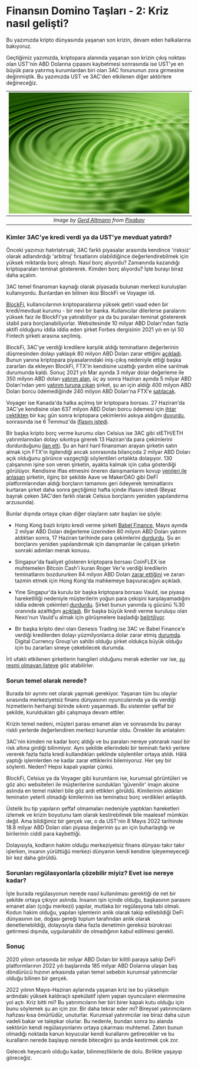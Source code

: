 


# Finansın Domino Taşları - 2: Kriz nasıl gelişti?
Bu yazımızda kripto dünyasında yaşanan son krizin, devam eden halkalarına bakıyoruz. 

Geçtiğimiz yazımızda, kriptopara alanında yaşanan son krizin çıkış noktası olan UST'nin ABD Dolarına çıpasını kaybetmesi sonrasında ise  UST'ye en büyük para yatırmış kurumlardan biri olan 3AC fonununun zora girmesine değinmiştik. Bu yazımızda UST ve 3AC'den etkilenen diğer aktörlere değineceğiz. 

| ![halkalar](/assets/wellness-4225867_800.jpg)|
|:--:| 
| *Image by [Gerd Altmann](https://pixabay.com/users/geralt-9301/) from [Pixabay](https://pixabay.com/)*|

### Kimler 3AC'ye kredi verdi ya da UST'ye mevduat yatırdı?
Önceki yazımızı hatırlatırsak; 3AC farklı piyasalar arasında kendince 'risksiz' olarak adlandırdığı 'arbitraj' fırsatlarını olabildiğince değerlendirebilmek için yüksek miktarda borç almıştı. Nasıl borç alıyordu? Zamanında kazandığı kriptoparaları teminat göstererek. Kimden borç alıyordu? İşte burayı biraz daha açalım. 

3AC temel finansman kaynağı olarak piyasada bulunan merkezi kuruluşları kullanıyordu. Bunlardan en bilinen ikisi BlockFi ve Voyager idi. 

[BlockFi](https://blockfi.com), kullanıcılarının kriptoparalarına yüksek getiri vaad eden bir kredi/mevduat kurumu -  bir nevi bir banka. Kullanıcılar dilerlerse paralarını yüksek faiz ile BlockFi'ya yatırabiliyor ya da bu paraları teminat göstererek stabil para borçlanabiliyorlar. Websitesinde 10 milyar ABD Doları'ndan fazla aktifi olduğunu iddia iddia eden şirket Forbes dergisinin 2021 yılı en iyi 50 Fintech şirketi arasına seçilmiş.

BlockFi, 3AC'ye verdiği kredilere karşılık aldığı teminatların değerlerinin düşmesinden dolayı yaklaşık 80 milyon ABD Doları zarar ettiğini [açıkladı](https://blockfi.com/a-message-from-our-founders-july-2022). Bunun yanına kriptopara piyasalarındaki iniş-çıkış nedeniyle ettiği başka zararları da ekleyen BlockFi, FTX'in kendisine uzattığı yardım eline sarılmak durumunda kaldı. Sonuç 2021 yılı Mar ayında 3 milyar dolar değerleme ile 350 milyon ABD doları [yatırım alan](https://blockfi.com/blockfi-completes-usd350-million-series-d), üç ay sonra  Haziran ayında  5 milyar ABD Doları'ndan yeni [yatırım turuna çıkan](https://www.theinformation.com/articles/crypto-lender-blockfi-in-talks-to-raise-funding-at-5-billion-valuation) şirket, şu an için aldığı 400 milyon ABD Doları borcu ödemediğinde 240 milyon ABD Doları'na FTX'e [satılacak](https://twitter.com/BlockFiZac/status/1542934048296914944?s=20&t=Oy4yBMVoNtKjKUSKdV_CkA). 

Voyager ise Kanada'da halka açılmış bir kriptopara borsası. 27 Haziran'da 3AC'ye kendisine olan 637 milyon ABD Doları borcu ödemesi için [ihtar çektikten](https://decrypt.co/103892/voyager-digital-issues-three-arrows-capital-default-notice) bir kaç gün sonra kriptopara çekimlerini askıya aldığını [duyurdu](https://decrypt.co/104294/voyager-digital-halts-withdrawals-three-arrows-capital-default), sonrasında ise 6 Temmuz'da [iflasını istedi](https://www.reuters.com/technology/crypto-lender-voyager-files-bankruptcy-2022-07-06/). 

Bir başka kripto borç verme kurumu olan Celsius ise 3AC gibi stETH/ETH yatırımlarından dolayı sıkıntıya girerek 13 Haziran'da para çekimlerini durdurduğunu [ilan etti](https://blog.celsius.network/a-memo-to-the-celsius-community-59532a06ecc6). Şu an harıl harıl finansman arayan şirketin satın almak için FTX'in ilgilendiği ancak sonrasında bilançoda 2 milyar ABD Doları açık olduğunu görünce vazgeçtiği söylentileri ortalıkta dolaşıyor. 130 çalışanının işine son veren şirketin, ayakta kalmak için çaba gösterdiği görülüyor. Kendisine iflas etmesini öneren danışmanlarını kovup [yenileri ile anlaşan](https://www.theblock.co/post/156805/celsius-hires-new-restructuring-lawyers-to-help-navigate-its-options-wsj) şirketin, ilginç bir şekilde Aave ve MakerDAO gibi DeFİ platformlarından aldığı borçların tamamını geri ödeyerek teminatlarını kurtaran şirket daha sonra geçtiğimiz hafta içinde iflasını istedi (Beyaz bayrak çeken 3AC'den farklı olarak Celsius borçlarını yeniden yapılandırma arzusunda).

Bunlar dışında ortaya çıkan diğer olayların satır başları ise şöyle: 

- Hong Kong bazlı kripto kredi verme şirketi [Babel Finance](https://babel.finance/), Mayıs ayında 2 milyar ABD Doları değerleme üzerinden 80 milyon ABD Doları yatırım aldıktan sonra, 17 Haziran tarihinde para çekimlerini [durdurdu](https://www.coindesk.com/business/2022/06/17/babel-finance-suspends-withdrawals-citing-unusual-liquidity-pressures/). Şu an borçlarını yeniden yapılandırmak için danışmanlar ile çalışan şirketin sonraki adımları merak konusu. 

- Singapur'da faaliyet gösteren kriptopara borsası CoinFLEX ise muhtemelen Bitcoin Cash'i kuran Roger Ver'e verdiği kredilerin teminatlarını bozdururken 84 milyon ABD Doları [zarar ettiğini](https://www.theblock.co/post/156759/coinflex-outlines-plan-to-recover-84-million-raise-capital-from-new-investors) ve zararı tazmin etmek için Hong Kong'da mahkemeye başvuracağını açıkladı. 

- Yine Singapur'da kurulu bir başka kriptopara borsası Vauld, ise piyasa hareketliliği nedeniyle müşterilerin yoğun para çekişini karşılayamadığını iddia ederek çekimleri [durdurdu](https://decrypt.co/104380/crypto-lending-platform-vauld-halts-operations-citing-financial-difficulties). Şirket bunun yanında iş gücünü %30 oranında azalttığını [açıkladı](https://www.vauld.com/blog/a-message-from-darshan-bathija/). Bir başka büyük kredi verme kuruluşu olan Nexo'nun Vauld'u almak için görüşmelere başladığı [belirtiliyor](https://www.theblock.co/post/155790/nexo-vauld-offer-potential-acquisition).

- Bir başka kripto devi olan Genesis Trading ise 3AC ve Babel Finance'e verdiği kredilerden dolayı yüzmilyonlarca dolar zarar etmiş [durumda](https://www.coindesk.com/business/2022/06/29/genesis-faces-hundreds-of-millions-in-losses-as-3ac-exposure-swamps-crypto-lenders-sources/). Digital Currency Group'un sahibi olduğu şirket oldukça büyük olduğu için bu zararları sineye çekebilecek durumda.  

İrli ufaklı etkilenen şirketlerin hangileri olduğunu merak edenler var ise, [şu resmi olmayan listeye](https://twitter.com/0x_illuminati/status/1544070879709081600?s=20&t=Ymaaobtrc2h5nt12umOqRw) göz atabilirler. 


### Sorun temel olarak nerede? 

Burada bir ayrımı net olarak yapmak gerekiyor. Yaşanan tüm bu olaylar sırasında merkeziyetsiz finans dünyasının oyuncularında ya da verdiği hizmetlerin herhangi birinde sıkıntı yaşanmadı. Bu sistemler şeffaf bir şekilde, kuruldukları gibi çalışmaya devam ettiler. 

Krizin temel nedeni, müşteri parası emanet alan ve sonrasında bu parayı riskli yerlerde değerlendiren merkezi kurumlar oldu.  Örnekler ile anlatalım: 

3AC'nin kimden ne kadar borç aldığı ve bu paraları nereye yatırarak nasıl bir risk altına girdiği bilinmiyor. Aynı şekilde  ellerindeki bir teminatı farklı yerlere vererek fazla fazla kredi kullandıkları şeklinde söylentiler ortaya atıldı. Hâlâ yaptığı işlemlerden ne kadar zarar ettiklerini bilemiyoruz. Her şey bir söylenti. Neden? Hepsi kapalı yapılar çünkü. 

BlockFi, Celsius ya da Voyager gibi kurumların ise, kurumsal görüntüleri ve göz alıcı websiteleri ile müşterilerine sundukları 'güvenilir' imajın aksine aslında en temel riskleri bile göz ardı ettikleri görüldü. Kimilerinin aldıkları teminatın yeterli olmadığı kimilerinin ise teminatsız borç verdikleri anlaşıldı. 

Üstelik bu tip yapıların şeffaf olmamaları nedeniyle yaptıkları hareketleri izlemek ve krizin boyutunu tam olarak kestirebilmek bile maalesef mümkün değil. Ama bildiğimiz bir gerçek var, o da UST'nin 8 Mayıs 2022 tarihinde 18.8 milyar ABD Doları olan piyasa değerinin şu an için buharlaştığı ve birilerinin ciddi para kaybettiği. 

Dolayısıyla, kodların hakim olduğu merkeziyetsiz finans dünyası takır takır işlerken, insanın yürüttüğü merkezi dünyanın kendi kendine işleyemeyeceği bir kez daha görüldü. 

### Sorunları regülasyonlarla çözebilir miyiz? Evet ise nereye kadar?

İşte burada regülasyonun nerede nasıl kullanılması gerektiği de net bir şekilde ortaya çıkıyor aslında. İnsanın işin içinde olduğu, başkasının parasını emanet alan (çoğu merkezi) yapılar, mutlaka bir regülasyona tabi olmalı. Kodun hakim olduğu, yapılan işlemlerin anlık olarak takip edilebildiği DeFi dünyasının ise, doğası gereği toplum tarafından anlık olarak denetlenebildiği, dolayısıyla daha fazla denetimin gereksiz bürokrasi getirmesi dışında, uygulanabilir de olmadığının kabul edilmesi gerekli. 

### Sonuç 

2020 yılının ortasında bir milyar ABD Doları bir kilitli paraya sahip DeFi platformlarının 2022 yılı başlarında 185 milyar ABD Dolarına ulaşan baş döndürücü hızının arkasında yatan temel sebebin kurumsal yatırımcılar olduğu bilinen bir gerçek.  

2022 yılının Mayıs-Haziran aylarında yaşanan kriz ise bu yükselişin ardındaki yüksek kaldıraçlı spekülatif işlem yapan oyuncuların elenmesine yol açtı. Kriz bitti mi? Bu yatırımcıların her biri birer kapalı kutu olduğu için bunu söylemek şu an için zor. Bir daha tekrar eder mi? Bireysel yatırımcıların hafızası kısa ömürlüdür, unuturlar. Kurumsal yatırımcılar ise biraz daha uzun vadeli bakar ve talepkar olurlar. Bu nedenle, bundan sonra bu alanda sektörün kendi regülasyonlarını ortaya çıkarması muhtemel. Zaten bunun olmadığı noktada kanun koyucular kendi kurallarını getirecekler ve bu kuralların nerede başlayıp nerede biteceğini şu anda kestirmek çok zor. 

Gelecek heyecanlı olduğu kadar, bilinmezliklerle de dolu. Birlikte yaşayıp göreceğiz.
